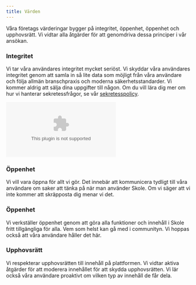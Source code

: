 ```yaml
---
title: Värden
---
```


Våra företags värderingar bygger på integritet, öppenhet, öppenhet och upphovsrätt. Vi vidtar alla åtgärder för att genomdriva dessa principer i vår ansökan.

### Integritet

Vi tar våra användares integritet mycket seriöst. Vi skyddar våra användares integritet genom att samla in så lite data som möjligt från våra användare och följa allmän branschpraxis och moderna säkerhetsstandarder. Vi kommer aldrig att sälja dina uppgifter till någon. Om du vill lära dig mer om hur vi hanterar sekretessfrågor, se vår [sekretesspolicy](https://www.skoleapp.com/privacy).

![Simple Analytics badge](https://simpleanalyticsbadge.com/skoleapp.com)

### Öppenhet

Vi vill vara öppna för allt vi gör. Det innebär att kommunicera tydligt till våra användare om saker att tänka på när man använder Skole. Om vi ​​säger att vi inte kommer att skräpposta dig menar vi det.

### Öppenhet

Vi verkställer öppenhet genom att göra alla funktioner och innehåll i Skole fritt tillgängliga för alla. Vem som helst kan gå med i communityn. Vi hoppas också att våra användare håller det här.

### Upphovsrätt

Vi respekterar upphovsrätten till innehåll på plattformen. Vi vidtar aktiva åtgärder för att moderera innehållet för att skydda upphovsrätten. Vi lär också våra användare proaktivt om vilken typ av innehåll de får dela.
